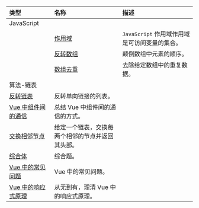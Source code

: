 <!-- markdownlint-disable MD041 -->

| 类型 | 名称 | 描述 |
| :-- | :-- | :-- |
| JavaScript |||
|| [作用域](../2019/10/developer/interview/Scope.md) | `JavaScript` 作用域作用域是可访问变量的集合。 |
|| [反转数组](../2019/11/developer/interview/Reverse.md) | 颠倒数组中元素的顺序。 |
|| [数组去重](../2019/11/developer/interview/UniqueArray.md) | 去除给定数组中的重复数据。 |
| 算法-链表 |||
| [反转链表](../2019/11/developer/interview/ReverseList.md) | 反转单向链接的列表。 |
| [Vue 中组件间的通信](../2020/04/developer/interview/components-communication.md) | 总结 Vue 中组件间的通信的方式。 |
| [交换相邻节点](../2019/11/developer/interview/SwapPairs.md) | 给定一个链表，交换每两个相邻的节点并返回其头部。 |
| [综合体](../2020/04/developer/interview/1.md) | 综合题。 |
| [Vue 中的常见问题](../2020/04/developer/interview/vue-common-qa.md) | Vue 中的常见问题。 |
| [Vue 中的响应式原理](../2020/04/developer/interview/vue-mvvm.md) | 从无到有，理清 Vue 中的响应式原理。 |
